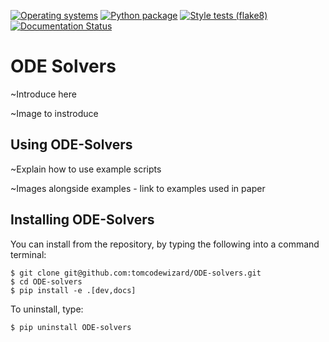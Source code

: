 [![Operating systems](https://github.com/tomcodewizard/ODE-solvers/actions/workflows/os_versions.yml/badge.svg)](https://github.com/tomcodewizard/ODE-solvers/actions/workflows/os_versions.yml)
[![Python package](https://github.com/tomcodewizard/ODE-solvers/actions/workflows/python_versions.yml/badge.svg)](https://github.com/tomcodewizard/ODE-solvers/actions/workflows/python_versions.yml)
[![Style tests (flake8)](https://github.com/tomcodewizard/ODE-solvers/actions/workflows/style.yml/badge.svg)](https://github.com/tomcodewizard/ODE-solvers/actions/workflows/style.yml)
[![Documentation Status](https://readthedocs.org/projects/ode-solvers/badge/?version=latest)](https://ode-solvers.readthedocs.io/en/latest/?badge=latest)

# ODE Solvers

~Introduce here

~Image to instroduce

## Using ODE-Solvers

~Explain how to use example scripts

~Images alongside examples - link to examples used in paper

## Installing ODE-Solvers

You can install from the repository, by typing the following into a command terminal:
```
$ git clone git@github.com:tomcodewizard/ODE-solvers.git
$ cd ODE-solvers
$ pip install -e .[dev,docs]
```

To uninstall, type:
```
$ pip uninstall ODE-solvers
```
